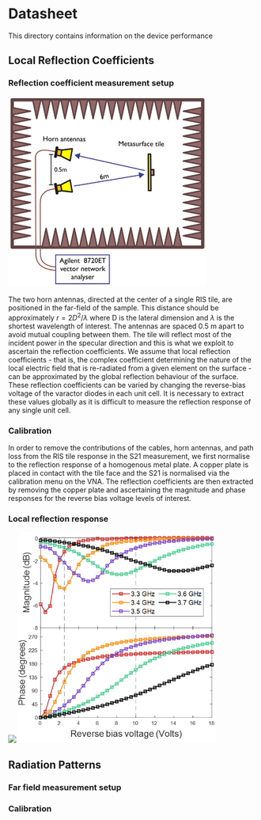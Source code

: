 # Datasheet

This directory contains information on the device performance

## Local Reflection Coefficients

### Reflection coefficient measurement setup

<img src="images/refMeasSetup.png" width="400" />

The two horn antennas, directed at the center of a single RIS tile, are positioned in the far-field of the sample. This distance should be approximately $r = 2D^2/\lambda$ where D is the lateral dimension and $\lambda$ is the shortest wavelength of interest. The antennas are spaced 0.5 m apart to avoid mutual coupling between them. The tile will reflect most of the incident power in the specular direction and this is what we exploit to ascertain the reflection coefficients. We assume that local reflection coefficients - that is, the complex coefficient determining the nature of the local electric field that is re-radiated from a given element on the surface - can be approximated by the global reflection behaviour of the surface. These reflection coefficients can be varied by changing the reverse-bias voltage of the varactor diodes in each unit cell. It is necessary to extract these values globally as it is difficult to measure the reflection response of any single unit cell.

### Calibration

In order to remove the contributions of the cables, horn antennas, and path loss from the RIS tile response in the S21 measurement, we first normalise to the reflection response of a homogenous metal plate. A copper plate is placed in contact with the tile face and the S21 is normalised via the calibration menu on the VNA. The reflection coefficients are then extracted by removing the copper plate and ascertaining the magnitude and phase responses for the reverse bias voltage levels of interest.

### Local reflection response

<img src="images/meas_phase_v_freq.png" width="400" />
<img src="images/meas_phase_v_voltage.png" width="400" />


## Radiation Patterns

### Far field measurement setup

### Calibration
